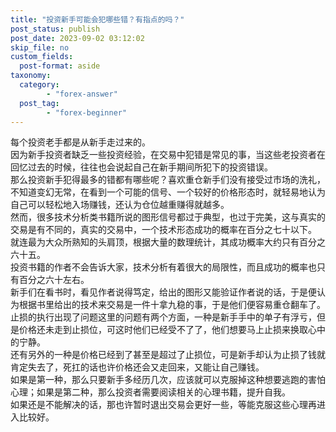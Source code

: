 ```yaml
---
title: "投资新手可能会犯哪些错？有指点的吗？"
post_status: publish
post_date: 2023-09-02 03:12:02
skip_file: no
custom_fields: 
  post-format: aside
taxonomy:
  category:
        - "forex-answer"
  post_tag:
        - "forex-beginner"
---
```


每个投资老手都是从新手走过来的。  
因为新手投资者缺乏一些投资经验，在交易中犯错是常见的事，当这些老投资者在回忆过去的时候，往往也会说起自己在新手期间所犯下的投资错误。  
那么投资新手犯得最多的错都有哪些呢？喜欢重仓新手们没有接受过市场的洗礼，不知道变幻无常，在看到一个可能的信号、一个较好的价格形态时，就轻易地认为自己可以轻松地入场赚钱，还认为仓位越重赚得就越多。  
然而，很多技术分析类书籍所说的图形信号都过于典型，也过于完美，这与真实的交易是有不同的，真实的交易中，一个技术形态成功的概率在百分之七十以下。  
就连最为大众所熟知的头肩顶，根据大量的数理统计，其成功概率大约只有百分之六十五。  
投资书籍的作者不会告诉大家，技术分析有着很大的局限性，而且成功的概率也只有百分之六十左右。  
新手们在看书时，看见作者说得笃定，给出的图形又能验证作者说的话，于是便认为根据书里给出的技术来交易是一件十拿九稳的事，于是他们便容易重仓翻车了。  
止损的执行出现了问题这里的问题有两个方面，一种是新手手中的单子有浮亏，但是价格还未走到止损位，可这时他们已经受不了了，他们想要马上止损来换取心中的宁静。  
还有另外的一种是价格已经到了甚至是超过了止损位，可是新手却认为止损了钱就肯定失去了，死扛的话也许价格还会又走回来，又能让自己赚钱。  
如果是第一种，那么只要新手多经历几次，应该就可以克服掉这种想要逃跑的害怕心理；如果是第二种，那么投资者需要阅读相关的心理书籍，提升自我。  
如果还是不能解决的话，那也许暂时退出交易会更好一些，等能克服这些心理再进入比较好。
